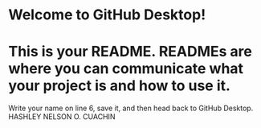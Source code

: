 # Welcome to GitHub Desktop!

# This is your README. READMEs are where you can communicate what your project is and how to use it.

Write your name on line 6, save it, and then head back to GitHub Desktop.
HASHLEY NELSON O. CUACHIN
